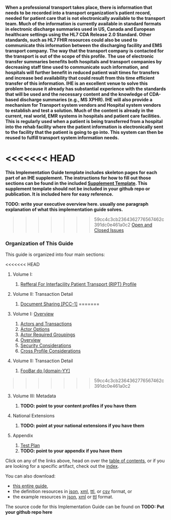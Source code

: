 **When a professional transport takes place, there is information that needs to be recorded into a transport organization’s patient record, needed for patient care that is not electronically available to the transport team. Much of the information is currently available in standard formats in electronic discharge summaries used in US, Canada and European healthcare settings using the HL7 CDA Release 2.0 Standard. Other standards, such as HL7 FHIR resources could also be used to communicate this information between the discharging facility and EMS transport company. The way that the transport company is contacted for the transport is out of the scope of this profile.**
**The use of electronic transfer summaries benefits both hospitals and transport companies by decreasing staff time used to communicate such information, and hospitals will further benefit in reduced patient wait times for transfers and increase bed availability that could result from this time efficient transfer of this information. IHE is an excellent venue to solve this problem because it already has substantial experience with the standards that will be used and the necessary content and the knowledge of CDA-based discharge summaries (e.g., MS XPHR). IHE will also provide a mechanism for Transport system vendors and Hospital system vendors to establish and test a solution. Much of the content is already in the current, real world, EMR systems in hospitals and patient care facilities. This is regularly used when a patient is being transferred from a hospital into the rehab facility where the patient information is electronically sent to the facility that the patient is going to go into. This system can then be reused to fulfill transport system information needs.**

<<<<<<< HEAD
=======
**This Implementation Guide template includes skeleton pages for each part of an IHE supplement. The instructions for how to fill out those sections can be found in the included [Supplement Template](https://github.com/IHE/supplement-template/blob/master/suppl_template.md). This supplement template should not be included in your github repo or publication. It is included here for easy reference.**

**TODO: write your executive overview here. usually one paragraph explanation of what this implementation guide solves.**

>>>>>>> 59cc4c3cb2364362776567462c391dc0e461a0c2
[Open and Closed Issues](issues.html)

### Organization of This Guide
This guide is organized into four main sections:

<<<<<<< HEAD
1. Volume I: 
	1. [Refferal For Interfacility Patient Transport (RIPT) Profile](volume-1.html)

2. Volume II: Transaction Detail
   1. [Document Sharing [PCC-1]](PCC-1.html)
=======
1. Volume I: [Overview](volume-1.html)
   1. [Actors and Transactions](volume-1.html#actors-and-transactions)
   1. [Actor Options](volume-1.html#actor-options)
   1. [Actor Required Groupings](volume-1.html#required-groupings)
   1. [Overview](volume-1.html#overview)
   1. [Security Considerations](volume-1.html#security-considerations)
   1. [Cross Profile Considerations](volume-1.html#grouping)

2. Volume II: Transaction Detail
   1. [FooBar do \[domain-YY\]](domain-YY.html)
>>>>>>> 59cc4c3cb2364362776567462c391dc0e461a0c2

3. Volume III: Metadata
   1. **TODO: point to your content profiles if you have them**

4. National Extensions
    1. **TODO: point at your national extensions if you have them**

5. Appendix
   1. [Test Plan](testplan.html)
	1. **TODO: point to your appendix if you have them**


Click on any of the links above, head on over the [table of contents](toc.html), or
if you are looking for a specific artifact, check out the [index](artifacts.html).

You can also download:

* [this entire guide](full-ig.zip),
* the definition resources in [json](definitions.json.zip), [xml](definitions.xml.zip), [ttl](definitions.ttl.zip), or [csv](csvs.zip) format, or
* the example resources in [json](examples.json.zip), [xml](examples.xml.zip) or [ttl](examples.ttl.zip) format.

The source code for this Implementation Guide can be found on **TODO: Put your github repo here**
